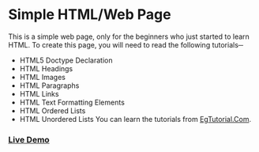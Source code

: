 # Simple HTML/Web Page
This is a simple web page, only for the beginners who just started to learn HTML. To create this page, you will need to read the following tutorials─
- HTML5 Doctype Declaration
- HTML Headings
- HTML Images
- HTML Paragraphs
- HTML Links
- HTML Text Formatting Elements
- HTML Ordered Lists
- HTML Unordered Lists
You can learn the tutorials from [EgTutorial.Com](http://www.egtutorial.com/html/).
### [Live Demo](https://egtutorial.github.io/HTML-simple-web-page/)